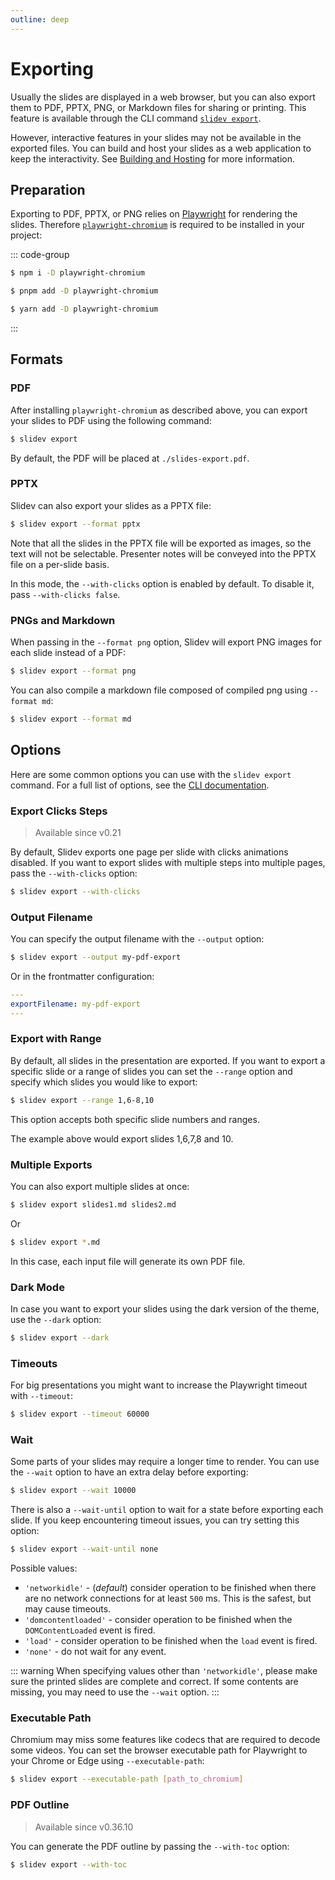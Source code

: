 ```yaml
---
outline: deep
---
```


# Exporting

Usually the slides are displayed in a web browser, but you can also export them to PDF, PPTX, PNG, or Markdown files for sharing or printing. This feature is available through the CLI command [`slidev export`](../builtin/cli#export).

However, interactive features in your slides may not be available in the exported files. You can build and host your slides as a web application to keep the interactivity. See [Building and Hosting](./hosting) for more information.

## Preparation

Exporting to PDF, PPTX, or PNG relies on [Playwright](https://playwright.dev) for rendering the slides. Therefore [`playwright-chromium`](https://npmjs.com/package/playwright-chromium) is required to be installed in your project:

::: code-group

```bash [npm]
$ npm i -D playwright-chromium
```

```bash [pnpm]
$ pnpm add -D playwright-chromium
```

```bash [yarn]
$ yarn add -D playwright-chromium
```

:::

## Formats

### PDF

After installing `playwright-chromium` as described above, you can export your slides to PDF using the following command:

```bash
$ slidev export
```

By default, the PDF will be placed at `./slides-export.pdf`.

### PPTX

Slidev can also export your slides as a PPTX file:

```bash
$ slidev export --format pptx
```

Note that all the slides in the PPTX file will be exported as images, so the text will not be selectable. Presenter notes will be conveyed into the PPTX file on a per-slide basis.

In this mode, the `--with-clicks` option is enabled by default. To disable it, pass `--with-clicks false`.

### PNGs and Markdown

When passing in the `--format png` option, Slidev will export PNG images for each slide instead of a PDF:

```bash
$ slidev export --format png
```

You can also compile a markdown file composed of compiled png using `--format md`:

```bash
$ slidev export --format md
```

## Options

Here are some common options you can use with the `slidev export` command. For a full list of options, see the [CLI documentation](../builtin/cli#export).

### Export Clicks Steps

> Available since v0.21

By default, Slidev exports one page per slide with clicks animations disabled. If you want to export slides with multiple steps into multiple pages, pass the `--with-clicks` option:

```bash
$ slidev export --with-clicks
```

### Output Filename

You can specify the output filename with the `--output` option:

```bash
$ slidev export --output my-pdf-export
```

Or in the frontmatter configuration:

```yaml
---
exportFilename: my-pdf-export
---
```

### Export with Range

By default, all slides in the presentation are exported. If you want to export a specific slide or a range of slides you can set the `--range` option and specify which slides you would like to export:

```bash
$ slidev export --range 1,6-8,10
```

This option accepts both specific slide numbers and ranges.

The example above would export slides 1,6,7,8 and 10.

### Multiple Exports

You can also export multiple slides at once:

```bash
$ slidev export slides1.md slides2.md
```

Or

```bash
$ slidev export *.md
```

In this case, each input file will generate its own PDF file.

### Dark Mode

In case you want to export your slides using the dark version of the theme, use the `--dark` option:

```bash
$ slidev export --dark
```

### Timeouts

For big presentations you might want to increase the Playwright timeout with `--timeout`:

```bash
$ slidev export --timeout 60000
```

### Wait

Some parts of your slides may require a longer time to render. You can use the `--wait` option to have an extra delay before exporting:

```bash
$ slidev export --wait 10000
```

There is also a `--wait-until` option to wait for a state before exporting each slide. If you keep encountering timeout issues, you can try setting this option:

```bash
$ slidev export --wait-until none
```

Possible values:

- `'networkidle'` - (_default_) consider operation to be finished when there are no network connections for at least `500` ms. This is the safest, but may cause timeouts.
- `'domcontentloaded'` - consider operation to be finished when the `DOMContentLoaded` event is fired.
- `'load'` - consider operation to be finished when the `load` event is fired.
- `'none'` - do not wait for any event.

::: warning
When specifying values other than `'networkidle'`, please make sure the printed slides are complete and correct. If some contents are missing, you may need to use the `--wait` option.
:::

### Executable Path

Chromium may miss some features like codecs that are required to decode some videos. You can set the browser executable path for Playwright to your Chrome or Edge using `--executable-path`:

```bash
$ slidev export --executable-path [path_to_chromium]
```

### PDF Outline

> Available since v0.36.10

You can generate the PDF outline by passing the `--with-toc` option:

```bash
$ slidev export --with-toc
```
